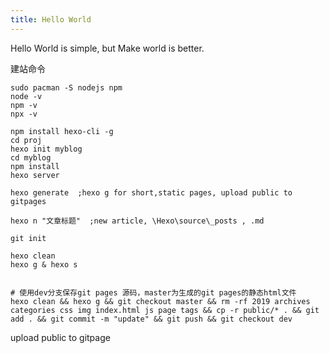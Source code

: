 ```yaml
---
title: Hello World
---
```


Hello World is simple, but Make world is better.

建站命令
```
sudo pacman -S nodejs npm
node -v
npm -v
npx -v
```
```
npm install hexo-cli -g
cd proj
hexo init myblog
cd myblog
npm install
hexo server

hexo generate  ;hexo g for short,static pages, upload public to gitpages

hexo n "文章标题"  ;new article, \Hexo\source\_posts , .md
```
```
git init

```

```
hexo clean
hexo g & hexo s


# 使用dev分支保存git pages 源码，master为生成的git pages的静态html文件
hexo clean && hexo g && git checkout master && rm -rf 2019 archives categories css img index.html js page tags && cp -r public/* . && git add . && git commit -m "update" && git push && git checkout dev

```

upload public to gitpage


